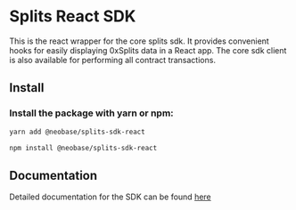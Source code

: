 # Splits React SDK

This is the react wrapper for the core splits sdk. It provides convenient hooks for easily 
displaying 0xSplits data in a React app. The core sdk client is also available for performing 
all contract transactions.

## Install

### Install the package with yarn or npm:

```bash
yarn add @neobase/splits-sdk-react

npm install @neobase/splits-sdk-react

```

## Documentation

Detailed documentation for the SDK can be found [here](https://docs.0xsplits.xyz/sdk-info/react)
